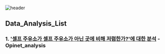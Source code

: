![header](https://capsule-render.vercel.app/api?type=waving&color=a4c3b2&height=200&section=header&text=Hello%20I'm%20Sujin&animation=twinkling&fontAlign=70&fontSize=50&fontColor=0d1b2a)

## Data_Analysis_List

### 1. ['셀프 주유소가 셀프 주유소가 아닌 곳에 비해 저렴한가?'에 대한 분석](opinet_analysis/opinet-analysis.ipynb) - Opinet_analysis
